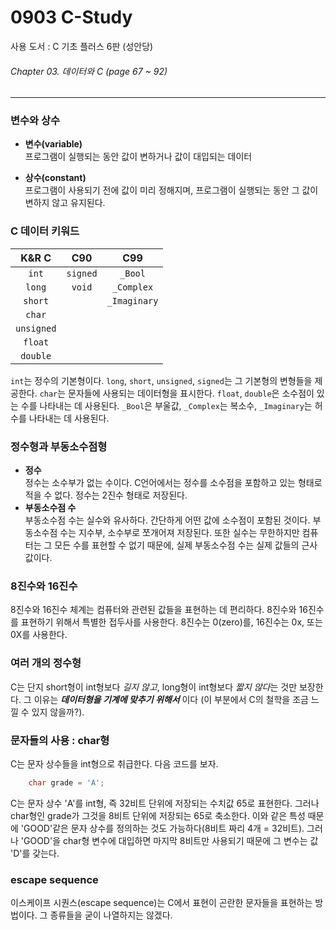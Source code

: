 # 0903 C-Study
사용 도서 : C 기초 플러스 6판 (성안당)

###### Chapter 03. 데이터와 C (page 67 ~ 92)
<hr>

### 변수와 상수
* __변수(variable)__<br>
    프로그램이 실행되는 동안 값이 변하거나 값이 대입되는 데이터

* __상수(constant)__<br>
    프로그램이 사용되기 전에 값이 미리 정해지며, 프로그램이 실행되는 동안 그 값이 변하지 않고 유지된다.

### C 데이터 키워드
| K&R C | C90 | C99 |
|:---:|:---:|:---:|
| `int` | `signed` | `_Bool` |
| `long` | `void` | `_Complex` |
| `short` |  | `_Imaginary` |
| `char` |  |  |
| `unsigned` |  |  |
| `float` |  |  |
| `double` |  |  |

`int`는 정수의 기본형이다. `long`, `short`, `unsigned`, `signed`는 그 기본형의 변형들을 제공한다. `char`는 문자들에 사용되는 데이터형을 표시한다. `float`, `double`은 소수점이 있는 수를 나타내는 데 사용된다. `_Bool`은 부울값, `_Complex`는 복소수, `_Imaginary`는 허수를 나타내는 데 사용된다.

### 정수형과 부동소수점형
- __정수__ <br>
정수는 소수부가 없는 수이다. C언어에서는 정수를 소수점을 포함하고 있는 형태로 적을 수 없다. 정수는 2진수 형태로 저장된다. 
- __부동소수점 수__ <br>
부동소수점 수는 실수와 유사하다. 간단하게 어떤 값에 소수점이 포함된 것이다. 부동소수점 수는 지수부, 소수부로 쪼개어져 저장된다. 또한 실수는 무한하지만 컴퓨터는 그 모든 수를 표현할 수 없기 때문에, 실제 부동소수점 수는 실제 값들의 근사값이다.

### 8진수와 16진수
8진수와 16진수 체계는 컴퓨터와 관련된 값들을 표현하는 데 편리하다. 8진수와 16진수를 표현하기 위해서 특별한 접두사를 사용한다. 8진수는 0(zero)를, 16진수는 0x, 또는 0X를 사용한다.

### 여러 개의 정수형
C는 단지 short형이 int형보다 *길지 않고*, long형이 int형보다 *짧지 않다*는 것만 보장한다. 그 이유는 __*데이터형을 기계에 맞추기 위해서*__ 이다 (이 부분에서 C의 철학을 조금 느낄 수 있지 않을까?). 

### 문자들의 사용 : char형
C는 문자 상수들을 int형으로 취급한다. 다음 코드를 보자.

```c
    char grade = 'A';
```

C는 문자 상수 'A'를 int형, 즉 32비트 단위에 저장되는 수치값 65로 표현한다. 그러나 char형인 grade가 그것을 8비트 단위에 저장되는 65로 축소한다. 이와 같은 특성 때문에 'GOOD'같은 문자 상수를 정의하는 것도 가능하다(8비트 짜리 4개 = 32비트). 그러나 'GOOD'을 char형 변수에 대입하면 마지막 8비트만 사용되기 때문에 그 변수는 값 'D'를 갖는다.

### escape sequence
이스케이프 시퀀스(escape sequence)는 C에서 표현이 곤란한 문자들을 표현하는 방법이다. 그 종류들을 굳이 나열하지는 않겠다. 
